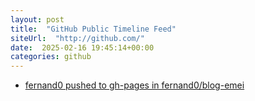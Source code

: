 ```yaml
---
layout: post
title:  "GitHub Public Timeline Feed"
siteUrl:  "http://github.com/"
date:  2025-02-16 19:45:14+00:00
categories: github
---
```

*  [fernand0 pushed to gh-pages in fernand0/blog-emei](https://github.com/fernand0/blog-emei/compare/1fe2c0bf10...7f42e283c2)
